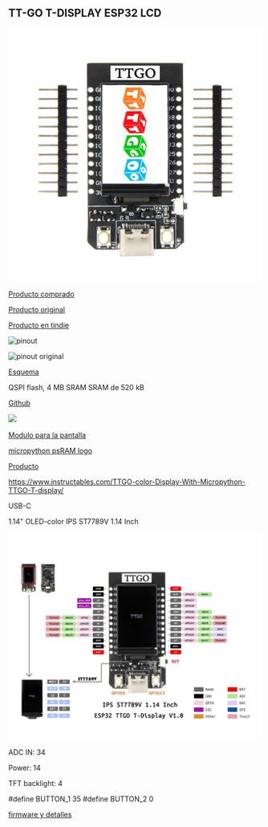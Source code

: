 ## TT-GO T-DISPLAY ESP32 LCD

![](./images/TTGO_oeld_front.jpg)



[Producto comprado](https://es.aliexpress.com/item/4000296985840.html)

[Producto original](https://es.aliexpress.com/item/33048962331.html)

[Producto en tindie](https://www.tindie.com/products/ttgo/lilygor-ttgo-t-display-esp32-wifibluetooth-module/)

![pinout](https://ae01.alicdn.com/kf/H55f08657882b4f57a8143687eed0ed25j.jpg)


![pinout original](https://ae01.alicdn.com/kf/H39c2130da52e43e7ac7ccee871075b46E.jpg)


[Esquema](https://github.com/Xinyuan-LilyGO/TTGO-T-Display/blob/master/schematic/ESP32-TFT(6-26).pdf)

QSPI flash, 4 MB
SRAM	SRAM de 520 kB

[Github](https://github.com/Xinyuan-LilyGO/TTGO-T-Display)

![](https://ae01.alicdn.com/kf/HTB1Dif0XND1gK0jSZFKq6AJrVXas.jpg)

[Modulo para la pantalla](https://github.com/devbis/st7789py_mpy)

[micropython psRAM logo](https://github.com/loboris/MicroPython_ESP32_psRAM_LoBo/issues/310)


[Producto](http://www.lilygo.cn/prod_view.aspx?Id=1126)




https://www.instructables.com/TTGO-color-Display-With-Micropython-TTGO-T-display/

USB-C

1.14" OLED-color IPS ST7789V 1.14 Inch

![](./images/TTGO-color-pinout.jpg)

ADC IN: 34

Power: 14

TFT backlight: 4

#define BUTTON_1        35
#define BUTTON_2        0

[firmware y detalles](https://github.com/Xinyuan-LilyGO/TTGO-T-Display)

